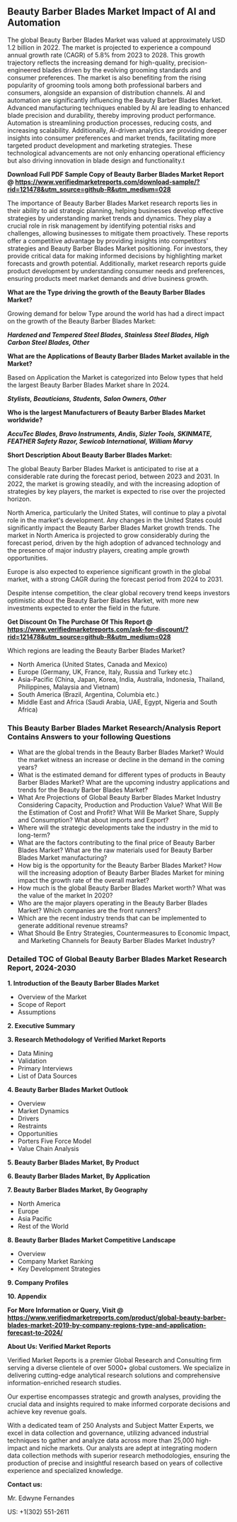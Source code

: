 <h2>Beauty Barber Blades Market Impact of AI and Automation</h2>The global Beauty Barber Blades Market was valued at approximately USD 1.2 billion in 2022. The market is projected to experience a compound annual growth rate (CAGR) of 5.8% from 2023 to 2028. This growth trajectory reflects the increasing demand for high-quality, precision-engineered blades driven by the evolving grooming standards and consumer preferences. The market is also benefiting from the rising popularity of grooming tools among both professional barbers and consumers, alongside an expansion of distribution channels. AI and automation are significantly influencing the Beauty Barber Blades Market. Advanced manufacturing techniques enabled by AI are leading to enhanced blade precision and durability, thereby improving product performance. Automation is streamlining production processes, reducing costs, and increasing scalability. Additionally, AI-driven analytics are providing deeper insights into consumer preferences and market trends, facilitating more targeted product development and marketing strategies. These technological advancements are not only enhancing operational efficiency but also driving innovation in blade design and functionality.t</p><p id="" class=""><strong>Download Full PDF Sample Copy of Beauty Barber Blades Market Report @ <a href="https://www.verifiedmarketreports.com/download-sample/?rid=121478&utm_source=github-R&utm_medium=028" target="_blank">https://www.verifiedmarketreports.com/download-sample/?rid=121478&utm_source=github-R&utm_medium=028</a></strong></p><p>The importance of&nbsp;Beauty Barber Blades Market research reports lies in their ability to aid strategic planning, helping businesses develop effective strategies by understanding market trends and dynamics. They play a crucial role in risk management by identifying potential risks and challenges, allowing businesses to mitigate them proactively. These reports offer a competitive advantage by providing insights into competitors' strategies and Beauty Barber Blades Market positioning. For investors, they provide critical data for making informed decisions by highlighting market forecasts and growth potential. Additionally, market research reports guide product development by understanding consumer needs and preferences, ensuring products meet market demands and drive business growth.</p><p><strong>What are the&nbsp;Type driving the growth of the Beauty Barber Blades Market?</strong></p><p id="" class="">Growing demand for below Type around the world has had a direct impact on the growth of the Beauty Barber Blades Market:</p><em><strong>Hardened and Tempered Steel Blades, Stainless Steel Blades, High Carbon Steel Blades, Other</strong></em></p><strong>What are the&nbsp;Applications&nbsp;of Beauty Barber Blades Market available in the Market?</strong></p><p id="" class="">Based on Application the Market is categorized into Below types that held the largest Beauty Barber Blades Market share In 2024.</p><em><strong>Stylists, Beauticians, Students, Salon Owners, Other</strong></em></p><strong>Who is the largest Manufacturers of Beauty Barber Blades Market worldwide?</strong></p><p><em><strong>AccuTec Blades, Bravo Instruments, Andis, Sizler Tools, SKINMATE, FEATHER Safety Razor, Sewicob International, William Marvy</strong></em></p><p id="" class=""><strong>Short Description About Beauty Barber Blades Market:</strong></p><p>The global Beauty Barber Blades Market is anticipated to rise at a considerable rate during the forecast period, between 2023 and 2031. In 2022, the market is growing steadily, and with the increasing adoption of strategies by key players, the market is expected to rise over the projected horizon.</p><p>North America, particularly the United States, will continue to play a pivotal role in the market's development. Any changes in the United States could significantly impact the Beauty Barber Blades Market growth trends. The market in North America is projected to grow considerably during the forecast period, driven by the high adoption of advanced technology and the presence of major industry players, creating ample growth opportunities.</p><p>Europe is also expected to experience significant growth in the global market, with a strong CAGR during the forecast period from 2024 to 2031.</p><p>Despite intense competition, the clear global recovery trend keeps investors optimistic about the Beauty Barber Blades Market, with more new investments expected to enter the field in the future.</p><p id="" class=""><strong>Get Discount On The Purchase Of This Report @ <a href="https://www.verifiedmarketreports.com/ask-for-discount/?rid=121478&utm_source=github-R&utm_medium=028" target="_blank">https://www.verifiedmarketreports.com/ask-for-discount/?rid=121478&utm_source=github-R&utm_medium=028</a></strong></p>Which regions are leading the Beauty Barber Blades Market?</p><ul><li>North America (United States, Canada and Mexico)</li><li>Europe (Germany, UK, France, Italy, Russia and Turkey etc.)</li><li>Asia-Pacific (China, Japan, Korea, India, Australia, Indonesia, Thailand, Philippines, Malaysia and Vietnam)</li><li>South America (Brazil, Argentina, Columbia etc.)</li><li>Middle East and Africa (Saudi Arabia, UAE, Egypt, Nigeria and South Africa)</li></ul><h3 id="" class="">This Beauty Barber Blades Market Research/Analysis Report Contains Answers to your following Questions</h3><ul><li>What are the global trends in the Beauty Barber Blades Market? Would the market witness an increase or decline in the demand in the coming years?</li><li>What is the estimated demand for different types of products in Beauty Barber Blades Market? What are the upcoming industry applications and trends for the Beauty Barber Blades Market?</li><li>What Are Projections of Global Beauty Barber Blades Market Industry Considering Capacity, Production and Production Value? What Will Be the Estimation of Cost and Profit? What Will Be Market Share, Supply and Consumption? What about imports and Export?</li><li>Where will the strategic developments take the industry in the mid to long-term?</li><li>What are the factors contributing to the final price of Beauty Barber Blades Market? What are the raw materials used for Beauty Barber Blades Market manufacturing?</li><li>How big is the opportunity for the Beauty Barber Blades Market? How will the increasing adoption of Beauty Barber Blades Market for mining impact the growth rate of the overall market?</li><li>How much is the global Beauty Barber Blades Market worth? What was the value of the market In 2020?</li><li>Who are the major players operating in the Beauty Barber Blades Market? Which companies are the front runners?</li><li>Which are the recent industry trends that can be implemented to generate additional revenue streams?</li><li>What Should Be Entry Strategies, Countermeasures to Economic Impact, and Marketing Channels for Beauty Barber Blades Market Industry?</li></ul><h3 id="" class="">Detailed TOC of Global Beauty Barber Blades Market Research Report, 2024-2030</h3><p id="" class=""><strong>1. Introduction of the Beauty Barber Blades Market</strong></p><ul><li>Overview of the Market</li><li>Scope of Report</li><li>Assumptions</li></ul><p id="" class=""><strong>2. Executive Summary</strong></p><p id="" class=""><strong>3. Research Methodology of Verified Market Reports</strong></p><ul><li>Data Mining</li><li>Validation</li><li>Primary Interviews</li><li>List of Data Sources</li></ul><p id="" class=""><strong>4. Beauty Barber Blades Market Outlook</strong></p><ul><li>Overview</li><li>Market Dynamics</li><li>Drivers</li><li>Restraints</li><li>Opportunities</li><li>Porters Five Force Model</li><li>Value Chain Analysis</li></ul><p id="" class=""><strong>5. Beauty Barber Blades Market, By Product</strong></p><p id="" class=""><strong>6. Beauty Barber Blades Market, By Application</strong></p><p id="" class=""><strong>7. Beauty Barber Blades Market, By Geography</strong></p><ul><li>North America</li><li>Europe</li><li>Asia Pacific</li><li>Rest of the World</li></ul><p id="" class=""><strong>8. Beauty Barber Blades Market Competitive Landscape</strong></p><ul><li>Overview</li><li>Company Market Ranking</li><li>Key Development Strategies</li></ul><p id="" class=""><strong>9. Company Profiles</strong></p><p id="" class=""><strong>10. Appendix</strong></p><p id="" class=""><strong>For More Information or Query, Visit @ <a href="https://www.verifiedmarketreports.com/product/global-beauty-barber-blades-market-2019-by-company-regions-type-and-application-forecast-to-2024/" target="_blank">https://www.verifiedmarketreports.com/product/global-beauty-barber-blades-market-2019-by-company-regions-type-and-application-forecast-to-2024/</a></strong></p><p id="" class=""><strong>About Us: Verified Market Reports</strong></p><p id="" class="">Verified Market Reports is a premier Global Research and Consulting firm serving a diverse clientele of over 5000+ global customers. We specialize in delivering cutting-edge analytical research solutions and comprehensive information-enriched research studies.</p><p id="" class="">Our expertise encompasses strategic and growth analyses, providing the crucial data and insights required to make informed corporate decisions and achieve key revenue goals.</p><p id="" class="">With a dedicated team of 250 Analysts and Subject Matter Experts, we excel in data collection and governance, utilizing advanced industrial techniques to gather and analyze data across more than 25,000 high-impact and niche markets. Our analysts are adept at integrating modern data collection methods with superior research methodologies, ensuring the production of precise and insightful research based on years of collective experience and specialized knowledge.</p><p id="" class=""><strong>Contact us:</strong></p><p id="" class="">Mr. Edwyne Fernandes</p><p id="" class="">US: +1(302) 551-2611</p>